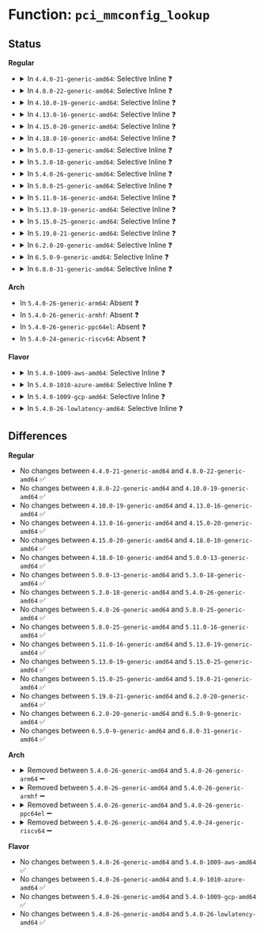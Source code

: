# Function: <code>pci_mmconfig_lookup</code>

## Status
<b>Regular</b>
<ul>
<li>
<details>
<summary>In <code>4.4.0-21-generic-amd64</code>: Selective Inline ❓</summary>

```c
struct pci_mmcfg_region * pci_mmconfig_lookup(int segment, int bus)
```

```json
{
  "name": "pci_mmconfig_lookup",
  "collision_type": "Unique Global",
  "inline_type": "Selective",
  "funcs": [
    {
      "addr": 18446744071586148576,
      "name": "pci_mmconfig_lookup",
      "external": true,
      "loc": "arch/x86/pci/mmconfig-shared.c:116",
      "file": "arch/x86/pci/mmconfig-shared.c",
      "inline": "not declared, inlined",
      "caller_inline": [
        "arch/x86/pci/mmconfig-shared.c:pci_mmconfig_insert"
      ],
      "caller_func": [
        "arch/x86/pci/mmconfig_64.c:pci_mmcfg_read",
        "arch/x86/pci/mmconfig_64.c:pci_mmcfg_write",
        "arch/x86/pci/numachip.c:pci_mmcfg_read_numachip",
        "arch/x86/pci/numachip.c:pci_mmcfg_write_numachip"
      ]
    }
  ],
  "symbols": [
    {
      "addr": 18446744071586148576,
      "name": "pci_mmconfig_lookup",
      "section": ".text",
      "bind": "STB_GLOBAL",
      "size": 67
    }
  ]
}
```
</details>
</li>
<li>
<details>
<summary>In <code>4.8.0-22-generic-amd64</code>: Selective Inline ❓</summary>

```c
struct pci_mmcfg_region * pci_mmconfig_lookup(int segment, int bus)
```

```json
{
  "name": "pci_mmconfig_lookup",
  "collision_type": "Unique Global",
  "inline_type": "Selective",
  "funcs": [
    {
      "addr": 18446744071586561560,
      "name": "pci_mmconfig_lookup",
      "external": true,
      "loc": "arch/x86/pci/mmconfig-shared.c:116",
      "file": "arch/x86/pci/mmconfig-shared.c",
      "inline": "not declared, inlined",
      "caller_inline": [
        "arch/x86/pci/mmconfig-shared.c:pci_mmconfig_insert"
      ],
      "caller_func": [
        "arch/x86/pci/mmconfig_64.c:pci_mmcfg_write",
        "arch/x86/pci/mmconfig_64.c:pci_mmcfg_read",
        "arch/x86/pci/numachip.c:pci_mmcfg_write_numachip",
        "arch/x86/pci/numachip.c:pci_mmcfg_read_numachip"
      ]
    }
  ],
  "symbols": [
    {
      "addr": 18446744071586561392,
      "name": "pci_mmconfig_lookup",
      "section": ".text",
      "bind": "STB_GLOBAL",
      "size": 67
    }
  ]
}
```
</details>
</li>
<li>
<details>
<summary>In <code>4.10.0-19-generic-amd64</code>: Selective Inline ❓</summary>

```c
struct pci_mmcfg_region * pci_mmconfig_lookup(int segment, int bus)
```

```json
{
  "name": "pci_mmconfig_lookup",
  "collision_type": "Unique Global",
  "inline_type": "Selective",
  "funcs": [
    {
      "addr": 18446744071586743176,
      "name": "pci_mmconfig_lookup",
      "external": true,
      "loc": "arch/x86/pci/mmconfig-shared.c:116",
      "file": "arch/x86/pci/mmconfig-shared.c",
      "inline": "not declared, inlined",
      "caller_inline": [
        "arch/x86/pci/mmconfig-shared.c:pci_mmconfig_insert"
      ],
      "caller_func": [
        "arch/x86/pci/mmconfig_64.c:pci_mmcfg_write",
        "arch/x86/pci/mmconfig_64.c:pci_mmcfg_read",
        "arch/x86/pci/numachip.c:pci_mmcfg_write_numachip",
        "arch/x86/pci/numachip.c:pci_mmcfg_read_numachip"
      ]
    }
  ],
  "symbols": [
    {
      "addr": 18446744071586743008,
      "name": "pci_mmconfig_lookup",
      "section": ".text",
      "bind": "STB_GLOBAL",
      "size": 67
    }
  ]
}
```
</details>
</li>
<li>
<details>
<summary>In <code>4.13.0-16-generic-amd64</code>: Selective Inline ❓</summary>

```c
struct pci_mmcfg_region * pci_mmconfig_lookup(int segment, int bus)
```

```json
{
  "name": "pci_mmconfig_lookup",
  "collision_type": "Unique Global",
  "inline_type": "Selective",
  "funcs": [
    {
      "addr": 18446744071586870402,
      "name": "pci_mmconfig_lookup",
      "external": true,
      "loc": "arch/x86/pci/mmconfig-shared.c:116",
      "file": "arch/x86/pci/mmconfig-shared.c",
      "inline": "not declared, inlined",
      "caller_inline": [
        "arch/x86/pci/mmconfig-shared.c:pci_mmconfig_insert"
      ],
      "caller_func": [
        "arch/x86/pci/mmconfig_64.c:pci_mmcfg_write",
        "arch/x86/pci/mmconfig_64.c:pci_mmcfg_read",
        "arch/x86/pci/numachip.c:pci_mmcfg_write_numachip",
        "arch/x86/pci/numachip.c:pci_mmcfg_read_numachip"
      ]
    }
  ],
  "symbols": [
    {
      "addr": 18446744071586870240,
      "name": "pci_mmconfig_lookup",
      "section": ".text",
      "bind": "STB_GLOBAL",
      "size": 67
    }
  ]
}
```
</details>
</li>
<li>
<details>
<summary>In <code>4.15.0-20-generic-amd64</code>: Selective Inline ❓</summary>

```c
struct pci_mmcfg_region * pci_mmconfig_lookup(int segment, int bus)
```

```json
{
  "name": "pci_mmconfig_lookup",
  "collision_type": "Unique Global",
  "inline_type": "Selective",
  "funcs": [
    {
      "addr": 18446744071587358434,
      "name": "pci_mmconfig_lookup",
      "external": true,
      "loc": "arch/x86/pci/mmconfig-shared.c:117",
      "file": "arch/x86/pci/mmconfig-shared.c",
      "inline": "not declared, inlined",
      "caller_inline": [
        "arch/x86/pci/mmconfig-shared.c:pci_mmconfig_insert"
      ],
      "caller_func": [
        "arch/x86/pci/mmconfig_64.c:pci_mmcfg_write",
        "arch/x86/pci/mmconfig_64.c:pci_mmcfg_read",
        "arch/x86/pci/numachip.c:pci_mmcfg_write_numachip",
        "arch/x86/pci/numachip.c:pci_mmcfg_read_numachip"
      ]
    }
  ],
  "symbols": [
    {
      "addr": 18446744071587358272,
      "name": "pci_mmconfig_lookup",
      "section": ".text",
      "bind": "STB_GLOBAL",
      "size": 67
    }
  ]
}
```
</details>
</li>
<li>
<details>
<summary>In <code>4.18.0-10-generic-amd64</code>: Selective Inline ❓</summary>

```c
struct pci_mmcfg_region * pci_mmconfig_lookup(int segment, int bus)
```

```json
{
  "name": "pci_mmconfig_lookup",
  "collision_type": "Unique Global",
  "inline_type": "Selective",
  "funcs": [
    {
      "addr": 18446744071587662144,
      "name": "pci_mmconfig_lookup",
      "external": true,
      "loc": "arch/x86/pci/mmconfig-shared.c:117",
      "file": "arch/x86/pci/mmconfig-shared.c",
      "inline": "not declared, inlined",
      "caller_inline": [
        "arch/x86/pci/mmconfig-shared.c:pci_mmconfig_insert"
      ],
      "caller_func": [
        "arch/x86/pci/mmconfig_64.c:pci_mmcfg_write",
        "arch/x86/pci/mmconfig_64.c:pci_mmcfg_read",
        "arch/x86/pci/numachip.c:pci_mmcfg_write_numachip",
        "arch/x86/pci/numachip.c:pci_mmcfg_read_numachip"
      ]
    }
  ],
  "symbols": [
    {
      "addr": 18446744071587661968,
      "name": "pci_mmconfig_lookup",
      "section": ".text",
      "bind": "STB_GLOBAL",
      "size": 67
    }
  ]
}
```
</details>
</li>
<li>
<details>
<summary>In <code>5.0.0-13-generic-amd64</code>: Selective Inline ❓</summary>

```c
struct pci_mmcfg_region * pci_mmconfig_lookup(int segment, int bus)
```

```json
{
  "name": "pci_mmconfig_lookup",
  "collision_type": "Unique Global",
  "inline_type": "Selective",
  "funcs": [
    {
      "addr": 18446744071587793344,
      "name": "pci_mmconfig_lookup",
      "external": true,
      "loc": "arch/x86/pci/mmconfig-shared.c:117",
      "file": "arch/x86/pci/mmconfig-shared.c",
      "inline": "not declared, inlined",
      "caller_inline": [
        "arch/x86/pci/mmconfig-shared.c:pci_mmconfig_insert"
      ],
      "caller_func": [
        "arch/x86/pci/mmconfig_64.c:pci_mmcfg_write",
        "arch/x86/pci/mmconfig_64.c:pci_mmcfg_read",
        "arch/x86/pci/numachip.c:pci_mmcfg_write_numachip",
        "arch/x86/pci/numachip.c:pci_mmcfg_read_numachip"
      ]
    }
  ],
  "symbols": [
    {
      "addr": 18446744071587793168,
      "name": "pci_mmconfig_lookup",
      "section": ".text",
      "bind": "STB_GLOBAL",
      "size": 67
    }
  ]
}
```
</details>
</li>
<li>
<details>
<summary>In <code>5.3.0-18-generic-amd64</code>: Selective Inline ❓</summary>

```c
struct pci_mmcfg_region * pci_mmconfig_lookup(int segment, int bus)
```

```json
{
  "name": "pci_mmconfig_lookup",
  "collision_type": "Unique Global",
  "inline_type": "Selective",
  "funcs": [
    {
      "addr": 18446744071588098799,
      "name": "pci_mmconfig_lookup",
      "external": true,
      "loc": "arch/x86/pci/mmconfig-shared.c:117",
      "file": "arch/x86/pci/mmconfig-shared.c",
      "inline": "not declared, inlined",
      "caller_inline": [
        "arch/x86/pci/mmconfig-shared.c:pci_mmconfig_insert"
      ],
      "caller_func": [
        "arch/x86/pci/mmconfig_64.c:pci_mmcfg_write",
        "arch/x86/pci/mmconfig_64.c:pci_mmcfg_read",
        "arch/x86/pci/numachip.c:pci_mmcfg_write_numachip",
        "arch/x86/pci/numachip.c:pci_mmcfg_read_numachip"
      ]
    }
  ],
  "symbols": [
    {
      "addr": 18446744071588098624,
      "name": "pci_mmconfig_lookup",
      "section": ".text",
      "bind": "STB_GLOBAL",
      "size": 67
    }
  ]
}
```
</details>
</li>
<li>
<details>
<summary>In <code>5.4.0-26-generic-amd64</code>: Selective Inline ❓</summary>

```c
struct pci_mmcfg_region * pci_mmconfig_lookup(int segment, int bus)
```

```json
{
  "name": "pci_mmconfig_lookup",
  "collision_type": "Unique Global",
  "inline_type": "Selective",
  "funcs": [
    {
      "addr": 18446744071588304495,
      "name": "pci_mmconfig_lookup",
      "external": true,
      "loc": "arch/x86/pci/mmconfig-shared.c:118",
      "file": "arch/x86/pci/mmconfig-shared.c",
      "inline": "not declared, inlined",
      "caller_inline": [
        "arch/x86/pci/mmconfig-shared.c:pci_mmconfig_insert"
      ],
      "caller_func": [
        "arch/x86/pci/mmconfig_64.c:pci_mmcfg_write",
        "arch/x86/pci/mmconfig_64.c:pci_mmcfg_read",
        "arch/x86/pci/numachip.c:pci_mmcfg_write_numachip",
        "arch/x86/pci/numachip.c:pci_mmcfg_read_numachip"
      ]
    }
  ],
  "symbols": [
    {
      "addr": 18446744071588304320,
      "name": "pci_mmconfig_lookup",
      "section": ".text",
      "bind": "STB_GLOBAL",
      "size": 67
    }
  ]
}
```
</details>
</li>
<li>
<details>
<summary>In <code>5.8.0-25-generic-amd64</code>: Selective Inline ❓</summary>

```c
struct pci_mmcfg_region * pci_mmconfig_lookup(int segment, int bus)
```

```json
{
  "name": "pci_mmconfig_lookup",
  "collision_type": "Unique Global",
  "inline_type": "Selective",
  "funcs": [
    {
      "addr": 18446744071591124012,
      "name": "pci_mmconfig_lookup",
      "external": true,
      "loc": "arch/x86/pci/mmconfig-shared.c:118",
      "file": "arch/x86/pci/mmconfig-shared.c",
      "inline": "not declared, inlined",
      "caller_inline": [
        "arch/x86/pci/mmconfig-shared.c:pci_mmconfig_insert"
      ],
      "caller_func": [
        "arch/x86/pci/mmconfig_64.c:pci_mmcfg_write",
        "arch/x86/pci/mmconfig_64.c:pci_mmcfg_read",
        "arch/x86/pci/numachip.c:pci_mmcfg_write_numachip",
        "arch/x86/pci/numachip.c:pci_mmcfg_read_numachip"
      ]
    }
  ],
  "symbols": [
    {
      "addr": 18446744071591123840,
      "name": "pci_mmconfig_lookup",
      "section": ".text",
      "bind": "STB_GLOBAL",
      "size": 67
    }
  ]
}
```
</details>
</li>
<li>
<details>
<summary>In <code>5.11.0-16-generic-amd64</code>: Selective Inline ❓</summary>

```c
struct pci_mmcfg_region * pci_mmconfig_lookup(int segment, int bus)
```

```json
{
  "name": "pci_mmconfig_lookup",
  "collision_type": "Unique Global",
  "inline_type": "Selective",
  "funcs": [
    {
      "addr": 18446744071591210460,
      "name": "pci_mmconfig_lookup",
      "external": true,
      "loc": "arch/x86/pci/mmconfig-shared.c:118",
      "file": "arch/x86/pci/mmconfig-shared.c",
      "inline": "not declared, inlined",
      "caller_inline": [
        "arch/x86/pci/mmconfig-shared.c:pci_mmconfig_insert"
      ],
      "caller_func": [
        "arch/x86/pci/mmconfig_64.c:pci_mmcfg_write",
        "arch/x86/pci/mmconfig_64.c:pci_mmcfg_read",
        "arch/x86/pci/numachip.c:pci_mmcfg_write_numachip",
        "arch/x86/pci/numachip.c:pci_mmcfg_read_numachip"
      ]
    }
  ],
  "symbols": [
    {
      "addr": 18446744071591210288,
      "name": "pci_mmconfig_lookup",
      "section": ".text",
      "bind": "STB_GLOBAL",
      "size": 67
    }
  ]
}
```
</details>
</li>
<li>
<details>
<summary>In <code>5.13.0-19-generic-amd64</code>: Selective Inline ❓</summary>

```c
struct pci_mmcfg_region * pci_mmconfig_lookup(int segment, int bus)
```

```json
{
  "name": "pci_mmconfig_lookup",
  "collision_type": "Unique Global",
  "inline_type": "Selective",
  "funcs": [
    {
      "addr": 18446744071591159580,
      "name": "pci_mmconfig_lookup",
      "external": true,
      "loc": "arch/x86/pci/mmconfig-shared.c:118",
      "file": "arch/x86/pci/mmconfig-shared.c",
      "inline": "not declared, inlined",
      "caller_inline": [
        "arch/x86/pci/mmconfig-shared.c:pci_mmconfig_insert"
      ],
      "caller_func": [
        "arch/x86/pci/mmconfig_64.c:pci_mmcfg_write",
        "arch/x86/pci/mmconfig_64.c:pci_mmcfg_read",
        "arch/x86/pci/numachip.c:pci_mmcfg_write_numachip",
        "arch/x86/pci/numachip.c:pci_mmcfg_read_numachip"
      ]
    }
  ],
  "symbols": [
    {
      "addr": 18446744071591159408,
      "name": "pci_mmconfig_lookup",
      "section": ".text",
      "bind": "STB_GLOBAL",
      "size": 67
    }
  ]
}
```
</details>
</li>
<li>
<details>
<summary>In <code>5.15.0-25-generic-amd64</code>: Selective Inline ❓</summary>

```c
struct pci_mmcfg_region * pci_mmconfig_lookup(int segment, int bus)
```

```json
{
  "name": "pci_mmconfig_lookup",
  "collision_type": "Unique Global",
  "inline_type": "Selective",
  "funcs": [
    {
      "addr": 18446744071592011371,
      "name": "pci_mmconfig_lookup",
      "external": true,
      "loc": "arch/x86/pci/mmconfig-shared.c:118",
      "file": "arch/x86/pci/mmconfig-shared.c",
      "inline": "not declared, inlined",
      "caller_inline": [
        "arch/x86/pci/mmconfig-shared.c:pci_mmconfig_insert"
      ],
      "caller_func": [
        "arch/x86/pci/mmconfig_64.c:pci_mmcfg_write",
        "arch/x86/pci/mmconfig_64.c:pci_mmcfg_read",
        "arch/x86/pci/numachip.c:pci_mmcfg_write_numachip",
        "arch/x86/pci/numachip.c:pci_mmcfg_read_numachip"
      ]
    }
  ],
  "symbols": [
    {
      "addr": 18446744071592011184,
      "name": "pci_mmconfig_lookup",
      "section": ".text",
      "bind": "STB_GLOBAL",
      "size": 67
    }
  ]
}
```
</details>
</li>
<li>
<details>
<summary>In <code>5.19.0-21-generic-amd64</code>: Selective Inline ❓</summary>

```c
struct pci_mmcfg_region * pci_mmconfig_lookup(int segment, int bus)
```

```json
{
  "name": "pci_mmconfig_lookup",
  "collision_type": "Unique Global",
  "inline_type": "Selective",
  "funcs": [
    {
      "addr": 18446744071593776909,
      "name": "pci_mmconfig_lookup",
      "external": true,
      "loc": "arch/x86/pci/mmconfig-shared.c:118",
      "file": "arch/x86/pci/mmconfig-shared.c",
      "inline": "not declared, inlined",
      "caller_inline": [
        "arch/x86/pci/mmconfig-shared.c:pci_mmconfig_insert"
      ],
      "caller_func": [
        "arch/x86/pci/mmconfig_64.c:pci_mmcfg_write",
        "arch/x86/pci/mmconfig_64.c:pci_mmcfg_read",
        "arch/x86/pci/numachip.c:pci_mmcfg_write_numachip",
        "arch/x86/pci/numachip.c:pci_mmcfg_read_numachip"
      ]
    }
  ],
  "symbols": [
    {
      "addr": 18446744071593776704,
      "name": "pci_mmconfig_lookup",
      "section": ".text",
      "bind": "STB_GLOBAL",
      "size": 87
    }
  ]
}
```
</details>
</li>
<li>
<details>
<summary>In <code>6.2.0-20-generic-amd64</code>: Selective Inline ❓</summary>

```c
struct pci_mmcfg_region * pci_mmconfig_lookup(int segment, int bus)
```

```json
{
  "name": "pci_mmconfig_lookup",
  "collision_type": "Unique Global",
  "inline_type": "Selective",
  "funcs": [
    {
      "addr": 18446744071595715421,
      "name": "pci_mmconfig_lookup",
      "external": true,
      "loc": "arch/x86/pci/mmconfig-shared.c:119",
      "file": "arch/x86/pci/mmconfig-shared.c",
      "inline": "not declared, inlined",
      "caller_inline": [
        "arch/x86/pci/mmconfig-shared.c:pci_mmconfig_insert"
      ],
      "caller_func": [
        "arch/x86/pci/mmconfig_64.c:pci_mmcfg_write",
        "arch/x86/pci/mmconfig_64.c:pci_mmcfg_read",
        "arch/x86/pci/numachip.c:pci_mmcfg_write_numachip",
        "arch/x86/pci/numachip.c:pci_mmcfg_read_numachip"
      ]
    }
  ],
  "symbols": [
    {
      "addr": 18446744071595715200,
      "name": "pci_mmconfig_lookup",
      "section": ".text",
      "bind": "STB_GLOBAL",
      "size": 87
    }
  ]
}
```
</details>
</li>
<li>
<details>
<summary>In <code>6.5.0-9-generic-amd64</code>: Selective Inline ❓</summary>

```c
struct pci_mmcfg_region * pci_mmconfig_lookup(int segment, int bus)
```

```json
{
  "name": "pci_mmconfig_lookup",
  "collision_type": "Unique Global",
  "inline_type": "Selective",
  "funcs": [
    {
      "addr": 18446744071596240653,
      "name": "pci_mmconfig_lookup",
      "external": true,
      "loc": "arch/x86/pci/mmconfig-shared.c:119",
      "file": "arch/x86/pci/mmconfig-shared.c",
      "inline": "not declared, inlined",
      "caller_inline": [
        "arch/x86/pci/mmconfig-shared.c:pci_mmconfig_insert"
      ],
      "caller_func": [
        "arch/x86/pci/mmconfig_64.c:pci_mmcfg_write",
        "arch/x86/pci/mmconfig_64.c:pci_mmcfg_read",
        "arch/x86/pci/numachip.c:pci_mmcfg_write_numachip",
        "arch/x86/pci/numachip.c:pci_mmcfg_read_numachip"
      ]
    }
  ],
  "symbols": [
    {
      "addr": 18446744071596240432,
      "name": "pci_mmconfig_lookup",
      "section": ".text",
      "bind": "STB_GLOBAL",
      "size": 87
    }
  ]
}
```
</details>
</li>
<li>
<details>
<summary>In <code>6.8.0-31-generic-amd64</code>: Selective Inline ❓</summary>

```c
struct pci_mmcfg_region * pci_mmconfig_lookup(int segment, int bus)
```

```json
{
  "name": "pci_mmconfig_lookup",
  "collision_type": "Unique Global",
  "inline_type": "Selective",
  "funcs": [
    {
      "addr": 18446744071597122482,
      "name": "pci_mmconfig_lookup",
      "external": true,
      "loc": "arch/x86/pci/mmconfig-shared.c:118",
      "file": "arch/x86/pci/mmconfig-shared.c",
      "inline": "not declared, inlined",
      "caller_inline": [
        "arch/x86/pci/mmconfig-shared.c:pci_mmconfig_insert"
      ],
      "caller_func": [
        "arch/x86/pci/mmconfig_64.c:pci_mmcfg_write",
        "arch/x86/pci/mmconfig_64.c:pci_mmcfg_read",
        "arch/x86/pci/numachip.c:pci_mmcfg_write_numachip",
        "arch/x86/pci/numachip.c:pci_mmcfg_read_numachip"
      ]
    }
  ],
  "symbols": [
    {
      "addr": 18446744071597122256,
      "name": "pci_mmconfig_lookup",
      "section": ".text",
      "bind": "STB_GLOBAL",
      "size": 87
    }
  ]
}
```
</details>
</li>
</ul>
<b>Arch</b>
<ul>
<li>
In <code>5.4.0-26-generic-arm64</code>: Absent ❓
</li>
<li>
In <code>5.4.0-26-generic-armhf</code>: Absent ❓
</li>
<li>
In <code>5.4.0-26-generic-ppc64el</code>: Absent ❓
</li>
<li>
In <code>5.4.0-24-generic-riscv64</code>: Absent ❓
</li>
</ul>
<b>Flavor</b>
<ul>
<li>
<details>
<summary>In <code>5.4.0-1009-aws-amd64</code>: Selective Inline ❓</summary>

```c
struct pci_mmcfg_region * pci_mmconfig_lookup(int segment, int bus)
```

```json
{
  "name": "pci_mmconfig_lookup",
  "collision_type": "Unique Global",
  "inline_type": "Selective",
  "funcs": [
    {
      "addr": 18446744071587908143,
      "name": "pci_mmconfig_lookup",
      "external": true,
      "loc": "arch/x86/pci/mmconfig-shared.c:118",
      "file": "arch/x86/pci/mmconfig-shared.c",
      "inline": "not declared, inlined",
      "caller_inline": [
        "arch/x86/pci/mmconfig-shared.c:pci_mmconfig_insert"
      ],
      "caller_func": [
        "arch/x86/pci/mmconfig_64.c:pci_mmcfg_write",
        "arch/x86/pci/mmconfig_64.c:pci_mmcfg_read",
        "arch/x86/pci/numachip.c:pci_mmcfg_write_numachip",
        "arch/x86/pci/numachip.c:pci_mmcfg_read_numachip"
      ]
    }
  ],
  "symbols": [
    {
      "addr": 18446744071587907968,
      "name": "pci_mmconfig_lookup",
      "section": ".text",
      "bind": "STB_GLOBAL",
      "size": 67
    }
  ]
}
```
</details>
</li>
<li>
<details>
<summary>In <code>5.4.0-1010-azure-amd64</code>: Selective Inline ❓</summary>

```c
struct pci_mmcfg_region * pci_mmconfig_lookup(int segment, int bus)
```

```json
{
  "name": "pci_mmconfig_lookup",
  "collision_type": "Unique Global",
  "inline_type": "Selective",
  "funcs": [
    {
      "addr": 18446744071587627503,
      "name": "pci_mmconfig_lookup",
      "external": true,
      "loc": "arch/x86/pci/mmconfig-shared.c:118",
      "file": "arch/x86/pci/mmconfig-shared.c",
      "inline": "not declared, inlined",
      "caller_inline": [
        "arch/x86/pci/mmconfig-shared.c:pci_mmconfig_insert"
      ],
      "caller_func": [
        "arch/x86/pci/mmconfig_64.c:pci_mmcfg_write",
        "arch/x86/pci/mmconfig_64.c:pci_mmcfg_read",
        "arch/x86/pci/numachip.c:pci_mmcfg_write_numachip",
        "arch/x86/pci/numachip.c:pci_mmcfg_read_numachip"
      ]
    }
  ],
  "symbols": [
    {
      "addr": 18446744071587627328,
      "name": "pci_mmconfig_lookup",
      "section": ".text",
      "bind": "STB_GLOBAL",
      "size": 67
    }
  ]
}
```
</details>
</li>
<li>
<details>
<summary>In <code>5.4.0-1009-gcp-amd64</code>: Selective Inline ❓</summary>

```c
struct pci_mmcfg_region * pci_mmconfig_lookup(int segment, int bus)
```

```json
{
  "name": "pci_mmconfig_lookup",
  "collision_type": "Unique Global",
  "inline_type": "Selective",
  "funcs": [
    {
      "addr": 18446744071588241551,
      "name": "pci_mmconfig_lookup",
      "external": true,
      "loc": "arch/x86/pci/mmconfig-shared.c:118",
      "file": "arch/x86/pci/mmconfig-shared.c",
      "inline": "not declared, inlined",
      "caller_inline": [
        "arch/x86/pci/mmconfig-shared.c:pci_mmconfig_insert"
      ],
      "caller_func": [
        "arch/x86/pci/mmconfig_64.c:pci_mmcfg_write",
        "arch/x86/pci/mmconfig_64.c:pci_mmcfg_read",
        "arch/x86/pci/numachip.c:pci_mmcfg_write_numachip",
        "arch/x86/pci/numachip.c:pci_mmcfg_read_numachip"
      ]
    }
  ],
  "symbols": [
    {
      "addr": 18446744071588241376,
      "name": "pci_mmconfig_lookup",
      "section": ".text",
      "bind": "STB_GLOBAL",
      "size": 67
    }
  ]
}
```
</details>
</li>
<li>
<details>
<summary>In <code>5.4.0-26-lowlatency-amd64</code>: Selective Inline ❓</summary>

```c
struct pci_mmcfg_region * pci_mmconfig_lookup(int segment, int bus)
```

```json
{
  "name": "pci_mmconfig_lookup",
  "collision_type": "Unique Global",
  "inline_type": "Selective",
  "funcs": [
    {
      "addr": 18446744071588376959,
      "name": "pci_mmconfig_lookup",
      "external": true,
      "loc": "arch/x86/pci/mmconfig-shared.c:118",
      "file": "arch/x86/pci/mmconfig-shared.c",
      "inline": "not declared, inlined",
      "caller_inline": [
        "arch/x86/pci/mmconfig-shared.c:pci_mmconfig_insert"
      ],
      "caller_func": [
        "arch/x86/pci/mmconfig_64.c:pci_mmcfg_write",
        "arch/x86/pci/mmconfig_64.c:pci_mmcfg_read",
        "arch/x86/pci/numachip.c:pci_mmcfg_write_numachip",
        "arch/x86/pci/numachip.c:pci_mmcfg_read_numachip"
      ]
    }
  ],
  "symbols": [
    {
      "addr": 18446744071588376784,
      "name": "pci_mmconfig_lookup",
      "section": ".text",
      "bind": "STB_GLOBAL",
      "size": 67
    }
  ]
}
```
</details>
</li>
</ul>

## Differences
<b>Regular</b>
<ul>
<li>
No changes between <code>4.4.0-21-generic-amd64</code> and <code>4.8.0-22-generic-amd64</code> ✅
</li>
<li>
No changes between <code>4.8.0-22-generic-amd64</code> and <code>4.10.0-19-generic-amd64</code> ✅
</li>
<li>
No changes between <code>4.10.0-19-generic-amd64</code> and <code>4.13.0-16-generic-amd64</code> ✅
</li>
<li>
No changes between <code>4.13.0-16-generic-amd64</code> and <code>4.15.0-20-generic-amd64</code> ✅
</li>
<li>
No changes between <code>4.15.0-20-generic-amd64</code> and <code>4.18.0-10-generic-amd64</code> ✅
</li>
<li>
No changes between <code>4.18.0-10-generic-amd64</code> and <code>5.0.0-13-generic-amd64</code> ✅
</li>
<li>
No changes between <code>5.0.0-13-generic-amd64</code> and <code>5.3.0-18-generic-amd64</code> ✅
</li>
<li>
No changes between <code>5.3.0-18-generic-amd64</code> and <code>5.4.0-26-generic-amd64</code> ✅
</li>
<li>
No changes between <code>5.4.0-26-generic-amd64</code> and <code>5.8.0-25-generic-amd64</code> ✅
</li>
<li>
No changes between <code>5.8.0-25-generic-amd64</code> and <code>5.11.0-16-generic-amd64</code> ✅
</li>
<li>
No changes between <code>5.11.0-16-generic-amd64</code> and <code>5.13.0-19-generic-amd64</code> ✅
</li>
<li>
No changes between <code>5.13.0-19-generic-amd64</code> and <code>5.15.0-25-generic-amd64</code> ✅
</li>
<li>
No changes between <code>5.15.0-25-generic-amd64</code> and <code>5.19.0-21-generic-amd64</code> ✅
</li>
<li>
No changes between <code>5.19.0-21-generic-amd64</code> and <code>6.2.0-20-generic-amd64</code> ✅
</li>
<li>
No changes between <code>6.2.0-20-generic-amd64</code> and <code>6.5.0-9-generic-amd64</code> ✅
</li>
<li>
No changes between <code>6.5.0-9-generic-amd64</code> and <code>6.8.0-31-generic-amd64</code> ✅
</li>
</ul>
<b>Arch</b>
<ul>
<li>
<details>
<summary>Removed between <code>5.4.0-26-generic-amd64</code> and <code>5.4.0-26-generic-arm64</code> ➖</summary>

```c
struct pci_mmcfg_region * pci_mmconfig_lookup(int segment, int bus)
```
</details>
</li>
<li>
<details>
<summary>Removed between <code>5.4.0-26-generic-amd64</code> and <code>5.4.0-26-generic-armhf</code> ➖</summary>

```c
struct pci_mmcfg_region * pci_mmconfig_lookup(int segment, int bus)
```
</details>
</li>
<li>
<details>
<summary>Removed between <code>5.4.0-26-generic-amd64</code> and <code>5.4.0-26-generic-ppc64el</code> ➖</summary>

```c
struct pci_mmcfg_region * pci_mmconfig_lookup(int segment, int bus)
```
</details>
</li>
<li>
<details>
<summary>Removed between <code>5.4.0-26-generic-amd64</code> and <code>5.4.0-24-generic-riscv64</code> ➖</summary>

```c
struct pci_mmcfg_region * pci_mmconfig_lookup(int segment, int bus)
```
</details>
</li>
</ul>
<b>Flavor</b>
<ul>
<li>
No changes between <code>5.4.0-26-generic-amd64</code> and <code>5.4.0-1009-aws-amd64</code> ✅
</li>
<li>
No changes between <code>5.4.0-26-generic-amd64</code> and <code>5.4.0-1010-azure-amd64</code> ✅
</li>
<li>
No changes between <code>5.4.0-26-generic-amd64</code> and <code>5.4.0-1009-gcp-amd64</code> ✅
</li>
<li>
No changes between <code>5.4.0-26-generic-amd64</code> and <code>5.4.0-26-lowlatency-amd64</code> ✅
</li>
</ul>
